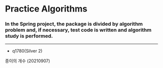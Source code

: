 # Practice Algorithms

### In the Spring project, the package is divided by algorithm problem and, if necessary, test code is written and algorithm study is performed.

---------------------------------------------------------------------

+ q1780(Silver 2)

종이의 개수 (20210907)
